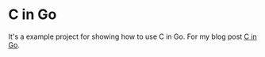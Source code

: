 # C in Go
It's a example project for showing how to use C in Go. For my blog post [C in Go](https://carlos.lat/blog).
